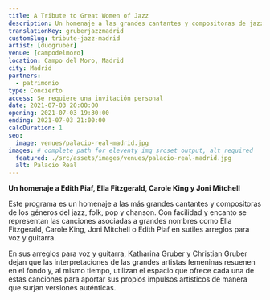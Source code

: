 ```yaml
---
title: A Tribute to Great Women of Jazz
description: Un homenaje a las grandes cantantes y compositoras de jazz, folk, pop y chanson. Concierto en Madrid
translationKey: gruberjazzmadrid
customSlug: tribute-jazz-madrid
artist: [duogruber]
venue: [campodelmoro]
location: Campo del Moro, Madrid
city: Madrid
partners:
  - patrimonio
type: Concierto
access: Se requiere una invitación personal
date: 2021-07-03 20:00:00
opening: 2021-07-03 19:30:00
ending: 2021-07-03 21:00:00
calcDuration: 1
seo:
  image: venues/palacio-real-madrid.jpg
images: # complete path for eleventy img srcset output, alt required
  featured: ./src/assets/images/venues/palacio-real-madrid.jpg
  alt: Palacio Real
---
```


**Un homenaje a Edith Piaf, Ella Fitzgerald, Carole King y Joni Mitchell**

Este programa es un homenaje a las más grandes cantantes y compositoras de los géneros del jazz, folk, pop y chanson. Con facilidad y encanto se representan las canciones asociadas a grandes nombres como Ella Fitzgerald, Carole King, Joni Mitchell o Edith Piaf en sutiles arreglos para voz y guitarra.

En sus arreglos para voz y guitarra, Katharina Gruber y Christian Gruber dejan que las interpretaciones de las grandes artistas femeninas resuenen en el fondo y, al mismo tiempo, utilizan el espacio que ofrece cada una de estas canciones para aportar sus propios impulsos artísticos de manera que surjan versiones auténticas.

